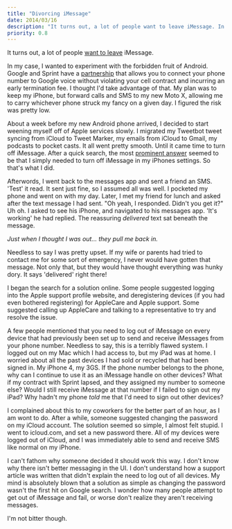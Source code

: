 ```yaml
---
title: "Divorcing iMessage"
date: 2014/03/16
description: "It turns out, a lot of people want to leave iMessage. In my case, I wanted to experiment with the forbidden fruit of Android. Google and Sprint have a partnership that allows you to connect your phone number to Google voice without violating your cell contract and incurring an early termination fee."
priority: 0.8
---
```


It turns out, a lot of people [want to leave](https://www.google.com/search?q=disable+imessage&oq=disable+imessage) iMessage.

In my case, I wanted to experiment with the forbidden fruit of Android. Google
and Sprint have a [partnership](http://www.google.com/googlevoice/sprint/) that
allows you to connect your phone number to Google voice without violating your
cell contract and incurring an early termination fee. I thought I'd
take advantage of that. My plan was to keep my iPhone, but forward calls and SMS
to my new Moto X, allowing me to carry whichever phone struck my fancy on a
given day. I figured the risk was pretty low.

About a week before my new Android phone arrived, I decided to start weening myself
off of Apple services slowly. I migrated my Tweetbot tweet syncing from iCloud to
Tweet Marker, my emails from iCloud to Gmail, my podcasts to pocket casts. It all
went pretty smooth. Until it came time to turn off iMessage. After a quick search,
the most [prominent answer](http://support.apple.com/kb/ts5185) seemed to be that
I simply needed to turn off iMessage in my iPhones settings. So that's what I did.

Afterwords, I went back to the messages app and sent a friend an SMS. 'Test' it
read. It sent just fine, so I assumed all was well. I pocketed my phone and went on
with my day. Later, I met my friend for lunch and asked after the text message I had
sent. "Oh yeah, I responded. Didn't you get it?" Uh oh. I asked to see his iPhone,
and navigated to his messages app. 'It's working' he had replied. The reassuring
_delivered_ text sat beneath the message.

_Just when I thought I was out... they pull me back in._

Needless to say I was pretty upset. If my wife or parents had tried to contact
me for some sort of emergency, I never would have gotten that message. Not only
that, but they would have thought everything was hunky dory. It says 'delivered'
right there!

I began the search for a solution online. Some people suggested logging into the
Apple support profile website, and deregistering devices (if you had even bothered registering)
for AppleCare and Apple support. Some suggested calling up AppleCare and talking
to a representative to try and resolve the issue.

A few people mentioned that you need to log out of iMessage on every device that
had previously been set up to send and receive iMessages from your phone number.
Needless to say, this is a terribly flawed system. I logged out on my Mac which
I had access to, but my iPad was at home. I worried about all the past devices
I had sold or recycled that had been signed in. My iPhone 4, my 3GS. If the phone
number belongs to the phone, why can I continue to use it as an iMessage handle
on other devices? What if my contract with Sprint lapsed, and they assigned my
number to someone else? Would I still receive iMessage at that number if I failed
to sign out my iPad? Why hadn't my phone _told_ me that I'd need to sign out
other devices?

I complained about this to my coworkers for the better part of an hour, as I am
wont to do. After a while, someone suggested changing the password on my iCloud
account. The solution seemed so simple, I almost felt stupid. I went to icloud.com,
and set a new password there. All of my devices were logged out of iCloud, and I
was immediately able to send and receive SMS like normal on my iPhone.

I can't fathom why someone decided it should work this way. I don't know why there
isn't better messaging in the UI. I don't understand how a support article was
written that didn't explain the need to log out of all devices. My mind is absolutely
blown that a solution as simple as changing the password wasn't the first hit on
Google search. I wonder how many people attempt to get out of iMessage and fail,
or worse don't realize they aren't receiving messages.

I'm not bitter though.
